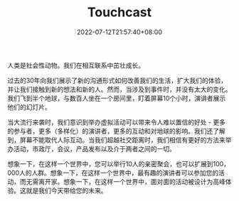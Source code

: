 ﻿---
weight: 
title: "Touchcast"
description: "Touchcast |在Metaverse中托管虚拟事件。Touchcast | Host Virtual Events in the Metaverse"
date: 2022-07-12T21:57:40+08:00
lastmod: 2022-07-12T16:45:40+08:00
draft: false
authors: ["june"]
featuredImage: "435.jpg"
link: "https://touchcast.com/"
tags: ["Touchcast","虚拟会议"]
categories: ["navigation"]
navigation: ["虚拟会议"]
lightgallery: true
toc: true
pinned: false
recommend: false
recommend1: false
---
人类是社会性动物。我们在相互联系中茁壮成长。

过去的30年向我们展示了新的沟通形式如何改善我们的生活，扩大我们的体验，并让我们接触到新的想法和新的人。然而，当涉及到事件时，并没有太大的变化。我们飞到半个地球，与数百人坐在一个房间里，盯着屏幕10个小时，演讲者展示他们的幻灯片。

当大流行来袭时，我们意识到举办虚拟活动可以带来令人难以置信的好处 - 更多的参与者，更多（多样化）的演讲者，更多的互动和对地球的影响。我们还了解到，屏幕不能取代人际互动。当我们超越社交距离时，我们相信有更好的方法来举办活动，市政厅，会议，产品发布以及介于两者之间的一切。

想象一下，在这样一个世界中，您可以举行10人的亲密聚会，也可以扩展到100，000人的人群。想象一下，在这样一个世界中，最有趣的演讲者可以参加您的活动，而无需离开家。想象一下，在这样一个世界中，面对面的活动被设计为高峰体验。这就是我们今天带给您的未来。